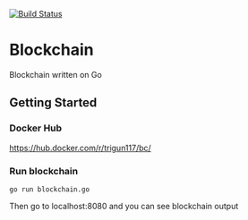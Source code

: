 [![Build Status](https://travis-ci.org/trigun117/Blockchain.svg?branch=master)](https://travis-ci.org/trigun117/Blockchain)
# Blockchain
Blockchain written on Go

## Getting Started
### Docker Hub
https://hub.docker.com/r/trigun117/bc/
### Run blockchain
```
go run blockchain.go
```
Then go to localhost:8080 and you can see blockchain output
